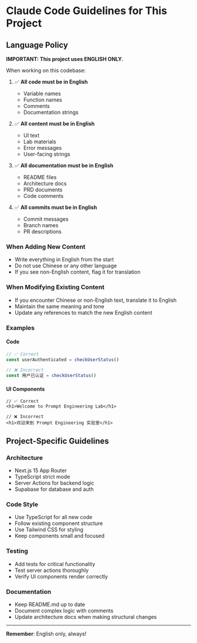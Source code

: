# Claude Code Guidelines for This Project

## Language Policy

**IMPORTANT: This project uses ENGLISH ONLY.**

When working on this codebase:

1. ✅ **All code must be in English**
   - Variable names
   - Function names
   - Comments
   - Documentation strings

2. ✅ **All content must be in English**
   - UI text
   - Lab materials
   - Error messages
   - User-facing strings

3. ✅ **All documentation must be in English**
   - README files
   - Architecture docs
   - PRD documents
   - Code comments

4. ✅ **All commits must be in English**
   - Commit messages
   - Branch names
   - PR descriptions

### When Adding New Content

- Write everything in English from the start
- Do not use Chinese or any other language
- If you see non-English content, flag it for translation

### When Modifying Existing Content

- If you encounter Chinese or non-English text, translate it to English
- Maintain the same meaning and tone
- Update any references to match the new English content

### Examples

#### Code
```typescript
// ✅ Correct
const userAuthenticated = checkUserStatus()

// ❌ Incorrect
const 用户已认证 = checkUserStatus()
```

#### UI Components
```tsx
// ✅ Correct
<h1>Welcome to Prompt Engineering Lab</h1>

// ❌ Incorrect
<h1>欢迎来到 Prompt Engineering 实验室</h1>
```

## Project-Specific Guidelines

### Architecture
- Next.js 15 App Router
- TypeScript strict mode
- Server Actions for backend logic
- Supabase for database and auth

### Code Style
- Use TypeScript for all new code
- Follow existing component structure
- Use Tailwind CSS for styling
- Keep components small and focused

### Testing
- Add tests for critical functionality
- Test server actions thoroughly
- Verify UI components render correctly

### Documentation
- Keep README.md up to date
- Document complex logic with comments
- Update architecture docs when making structural changes

---

**Remember**: English only, always!
